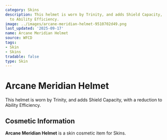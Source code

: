 ```yaml
---
category: Skins
description: This helmet is worn by Trinity, and adds Shield Capacity, with a reduction
  to Ability Efficiency.
image: ../images/arcane-meridian-helmet-9510702d49.png
last_updated: '2025-09-17'
name: Arcane Meridian Helmet
source: WFCD
tags:
- Skin
- Skins
tradable: false
type: Skin
---
```


# Arcane Meridian Helmet

This helmet is worn by Trinity, and adds Shield Capacity, with a reduction to Ability Efficiency.

## Cosmetic Information

**Arcane Meridian Helmet** is a skin cosmetic item for Skins.

